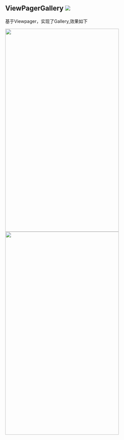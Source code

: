 ## ViewPagerGallery     [![](https://jitpack.io/v/eicky/ViewPagerGallery.svg)](https://jitpack.io/#eicky/ViewPagerGallery)
基于Viewpager，实现了Gallery,效果如下

<img src="https://github.com/eicky/ViewPagerGallery/blob/master/img/img2.jpg" height="640" width="360" >
<img src="https://github.com/eicky/ViewPagerGallery/blob/master/img/img1.png" height="640" width="360" >

